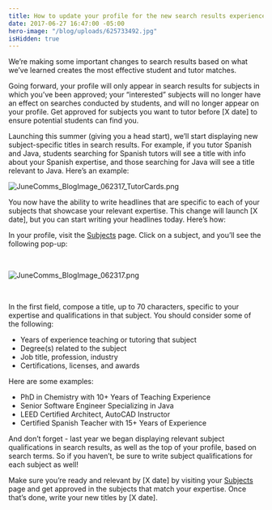 ```yaml
---
title: How to update your profile for the new search results experience.
date: 2017-06-27 16:47:00 -05:00
hero-image: "/blog/uploads/625733492.jpg"
isHidden: true
---
```


We’re making some important changes to search results based on what we’ve learned creates the most effective student and tutor matches. 
 
Going forward, your profile will only appear in search results for subjects in which you’ve been approved; your “interested” subjects will no longer have an effect on searches conducted by students, and will no longer appear on your profile. Get approved for subjects you want to tutor before [X date] to ensure potential students can find you.
 
Launching this summer (giving you a head start), we’ll start displaying new subject-specific titles in search results. For example, if you tutor Spanish and Java, students searching for Spanish tutors will see a title with info about your Spanish expertise, and those searching for Java will see a title relevant to Java. Here’s an example:

![JuneComms_BlogImage_062317_TutorCards.png](/blog/uploads/JuneComms_BlogImage_062317_TutorCards.png)

You now have the ability to write headlines that are specific to each of your subjects that showcase your relevant expertise. This change will launch [X date], but you can start writing your headlines today. Here’s how:

In your profile, visit the [Subjects](https://www.wyzant.com/tutor/subjects/) page. Click on a subject, and you’ll see the following pop-up:

<br>

![JuneComms_BlogImage_062317.png](/blog/uploads/JuneComms_BlogImage_062317.png)

<br>

In the first field, compose a title, up to 70 characters, specific to your expertise and qualifications in that subject. You should consider some of the following:

* Years of experience teaching or tutoring that subject
* Degree(s) related to the subject
* Job title, profession, industry
* Certifications, licenses, and awards

Here are some examples:
* PhD in Chemistry with 10+ Years of Teaching Experience
* Senior Software Engineer Specializing in Java
* LEED Certified Architect, AutoCAD Instructor
* Certified Spanish Teacher with 15+ Years of Experience 

And don’t forget - last year we began displaying relevant subject qualifications in search results, as well as the top of your profile, based on search terms. So if you haven’t, be sure to write subject qualifications for each subject as well!

Make sure you’re ready and relevant by [X date] by visiting your [Subjects](https://www.wyzant.com/tutor/subjects/) page and get approved in the subjects that match your expertise. Once that’s done, write your new titles by [X date]. 



